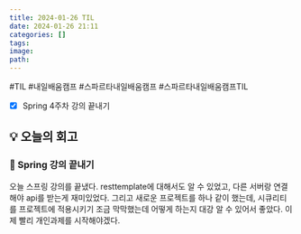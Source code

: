 ```yaml
---
title: 2024-01-26 TIL
date: 2024-01-26 21:11
categories: []
tags: 
image: 
path:
---
```

#TIL #내일배움캠프 #스파르타내일배움캠프 #스파르타내일배움캠프TIL 

- [x] Spring 4주차 강의 끝내기

## 💡 오늘의 회고
### 👀 Spring 강의 끝내기
오늘 스프링 강의를 끝냈다. resttemplate에 대해서도 알 수 있었고, 다른 서버랑 연결해야 api를 받는게 재미있었다. 그리고 새로운 프로젝트를 하나 같이 했는데, 시큐리티를 프로젝트에 적용시키기 조금 막막했는데 어떻게 하는지 대강 알 수 있어서 좋았다. 이제 빨리 개인과제를 시작해야겠다.
